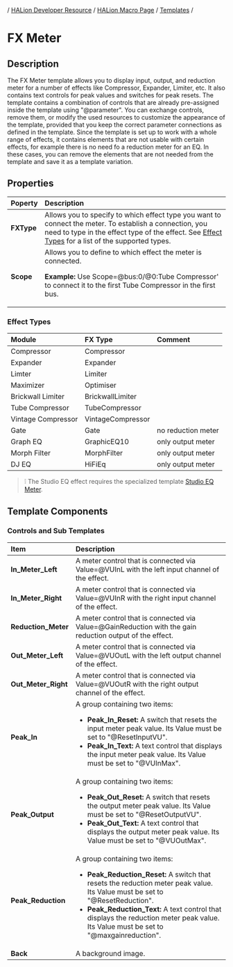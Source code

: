 / [HALion Developer Resource](../../HALion-Developer-Resource.md) / [HALion Macro Page](./HALion-Macro-Page.md) / [Templates](./Templates.md) /

# FX Meter

## Description

The FX Meter template allows you to display input, output, and reduction meter for a number of effects like Compressor, Expander, Limiter, etc. It also contains text controls for peak values and switches for peak resets. The template contains a combination of controls that are already pre-assigned inside the template using "@parameter". You can exchange controls, remove them, or modify the used resources to customize the appearance of the template, provided that you keep the correct parameter connections as defined in the template. Since the template is set up to work with a whole range of effects, it contains elements that are not usable with certain effects, for example there is no need fo a reduction meter for an EQ. In these cases, you can remove the elements that are not needed from the template and save it as a template variation.

## Properties

|Poperty|Description|
|:-|:-|
|**FXType**|Allows you to specify to which effect type you want to connect the meter. To establish a connection, you need to type in the effect type of the effect. See [Effect Types](#effect-types) for a list of the supported types.|
|**Scope**|Allows you to define to which effect the meter is connected.<p>**Example:** Use Scope=@bus:0/@0:Tube Compressor' to connect it to the first Tube Compressor in the first bus.</p>|

### Effect Types

|Module|FX Type|Comment|
|:-|:-|:-|
|Compressor|Compressor||
|Expander|Expander||
|Limter|Limiter||
|Maximizer|Optimiser|
|Brickwall Limiter|BrickwallLimiter||
|Tube Compressor|TubeCompressor|
|Vintage Compressor|VintageCompressor||
|Gate|Gate|no reduction meter|
|Graph EQ|GraphicEQ10|only output meter|
|Morph Filter|MorphFilter|only output meter|
|DJ EQ|HiFiEq|only output meter|

>&#10069; The Studio EQ effect requires the specialized template [Studio EQ Meter](./Studio-EQ-Meter.md).

## Template Components

### Controls and Sub Templates

|Item|Description|
|:-|:-|
|**In_Meter_Left**|A meter control that is connected via Value=@VUInL with the left input channel of the effect.|
|**In_Meter_Right**|A meter control that is connected via Value=@VUInR with the right input channel of the effect.|
|**Reduction_Meter**|A meter control that is connected via Value=@GainReduction with the gain reduction output of the effect.|
|**Out_Meter_Left**|A meter control that is connected via Value=@VUOutL with the left output channel of the effect.|
|**Out_Meter_Right**|A meter control that is connected via Value=@VUOutR with the right output channel of the effect.|
|**Peak_In**|A group containing two items:<ul><li>**Peak_In_Reset:** A switch that resets the input meter peak value. Its Value must be set to "@ResetInputVU".</li><li>**Peak_In_Text:** A text control that displays the input meter peak value. Its Value must be set to "@VUInMax".</li></ul>|
|**Peak_Output**|A group containing two items:<ul><li>**Peak_Out_Reset:** A switch that resets the output meter peak value. Its Value must be set to "@ResetOutputVU".</li><li>**Peak_Out_Text:** A text control that displays the output meter peak value. Its Value must be set to "@VUOutMax".</li></ul>|
|**Peak_Reduction**| A group containing two items:<ul><li>**Peak_Reduction_Reset:** A switch that resets the reduction meter peak value. Its Value must be set to "@ResetReduction".</li><li>**Peak_Reduction_Text:** A text control that displays the reduction meter peak value. Its Value must be set to "@maxgainreduction".</li></ul>|
|**Back**|A background image.|

